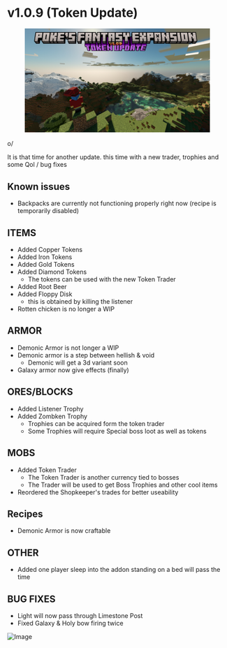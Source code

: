 # v1.0.9 (Token Update)



<figure><img src="../../.gitbook/assets/image (1) (1).png" alt=""><figcaption></figcaption></figure>

o/&#x20;

It is that time for another update. this time with a new trader, trophies and some Qol / bug fixes

## **Known issues**

* Backpacks are currently not functioning properly right now (recipe is temporarily disabled)

## **ITEMS**

* Added Copper Tokens
* Added Iron Tokens
* Added Gold Tokens
* Added Diamond Tokens
  * The tokens can be used with the new Token Trader
* Added Root Beer
* Added Floppy Disk
  * this is obtained by killing the listener
* Rotten chicken is no longer a WIP

## **ARMOR**

* Demonic Armor is not longer a WIP
* Demonic armor is a step between hellish & void
  * Demonic will get a 3d variant soon
* Galaxy armor now give effects (finally)

## **ORES/BLOCKS**

* Added Listener Trophy
* Added Zombken Trophy
  * Trophies can be acquired form the token trader
  * Some Trophies will require Special boss loot as well as tokens

## **MOBS**

* Added Token Trader
  * The Token Trader is another currency tied to bosses
  * The Trader will be used to get Boss Trophies and other cool items
* Reordered the Shopkeeper's trades for better useability

## **Recipes**

* Demonic Armor is now craftable

## **OTHER**

* Added one player sleep into the addon standing on a bed will pass the time

## **BUG FIXES**

* Light will now pass through Limestone Post
* Fixed Galaxy & Holy bow firing twice

![Image](https://media.discordapp.net/attachments/1114668618706325614/1119076698235879565/image.png?ex=66a253a4\&is=66a10224\&hm=7cdbe042301892a7cc4ad0e0a5e567f7e6722d012f07e2d5bc35fc5fc998458b&=\&format=webp\&quality=lossless\&width=605\&height=339)
